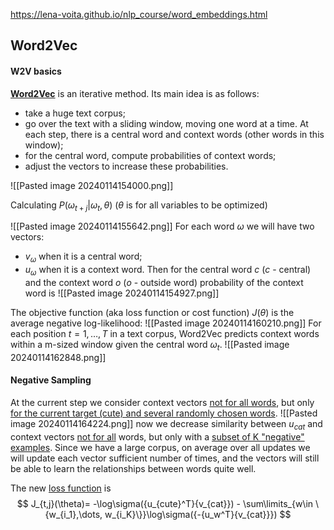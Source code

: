 
https://lena-voita.github.io/nlp_course/word_embeddings.html


## Word2Vec

#### W2V basics

<b><u>Word2Vec</u></b> is an iterative method. Its main idea is as follows:
- take a huge text corpus;
- go over the text with a sliding window, moving one word at a time. At each step, there is a central word and context words (other words in this window);
- for the central word, compute probabilities of context words;
- adjust the vectors to increase these probabilities.

![[Pasted image 20240114154000.png]]

Calculating $P(\omega_{t+j}|\omega_t , \theta)$
($\theta$ is for all variables to be optimized)

![[Pasted image 20240114155642.png]]
For each word $\omega$ we will have two vectors:
- $v_{\omega}$ when it is a central word;
- $u_{\omega}$ when it is a context word.
Then for the central word $c$ ($c$ - central) and the context word $o$ ($o$ - outside word) probability of the context word is
![[Pasted image 20240114154927.png]]

The objective function (aka loss function or cost function) $J(\theta)$ is the average negative log-likelihood:
![[Pasted image 20240114160210.png]]
For each position $t=1,…,T$ in a text corpus, Word2Vec predicts context words within a m-sized window given the central word $\omega_t$.
![[Pasted image 20240114162848.png]]

#### Negative Sampling

At the current step we consider context vectors <u>not for all words</u>, but only <u>for the current target (cute) and several randomly chosen words</u>.
![[Pasted image 20240114164224.png]]
now we decrease similarity between $u_{cat}$ and context vectors <u>not for all</u> words, but only with a <u>subset of K "negative" examples</u>.
Since we have a large corpus, on average over all updates we will update each vector sufficient number of times, and the vectors will still be able to learn the relationships between words quite well.

The new <u>loss function</u> is
$$ J_{t,j}(\theta)=
    -\log\sigma({u_{cute}^T}{v_{cat}}) -
    \sum\limits_{w\in \{w_{i_1},\dots, w_{i_K}\}}\log\sigma({-{u_w^T}{v_{cat}}}) $$
    